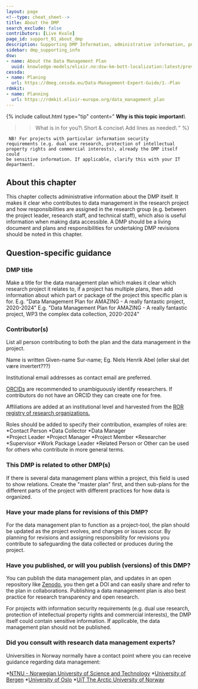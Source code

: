 ```yaml
---
layout: page
<!--type: cheat_sheet-->
title: About the DMP
search_exclude: false
contributors: [Live Kvale]
page_id: support_01_about_dmp
description: Supporting DMP Information, administrative information, publish dmp, dmp publication, manage dmp, living document
sidebar: dmp_supporting_info
dsw:
- name: About the Data Management Plan
  uuid: knowledge-models/elixir.no:dsw-km-bott-localization:latest/preview?questionUuid=7ed9939b-b85c-48bf-87f5-2aa081bb5267
cessda:
- name: Planing
  url: https://dmeg.cessda.eu/Data-Management-Expert-Guide/1.-Plan
rdmkit:
- name: Planning
  url: https://rdmkit.elixir-europe.org/data_management_plan
---
```


{% include callout.html type="tip" content="
**Why is this topic important**\\
>> What is in for you?\\
>> Short & concise\\
>> Add lines as needed\\
" %}

<code> NB! For projects with particular information security requirements (e.g. dual use research, protection of intellectual property rights and commercial interests), already the DMP itself could be sensitive information. If applicable, clarify this with your IT department.</code>

## About this chapter

This chapter collects administrative information about the DMP itself. It makes it clear who contributes to data management in the research project and how responsibilities are assigned in the research group (e.g. between the project leader, research staff, and technical staff), which also is useful information when making data accessible. A DMP should be a living document and plans and responsibilities for undertaking DMP revisions should be noted in this chapter.

## Question-specific guidance

### DMP title
Make a title for the data management plan which makes it clear which research project it relates to, if a project has multiple plans, then add information about which part or package of the project this specific plan is for.
E.g. "Data Management Plan for AMAZING - A really fantastic project, 2020-2024"
E.g. "Data Management Plan for AMAZING - A really fantastic project, WP3 the complex data collection, 2020-2024"

### Contributor(s)
List all person contributing to both the plan and the data management in the project.

Name is written Given-name Sur-name; Eg. Niels Henrik Abel (eller skal det være invertert???)

Institutional email addresses as contact email are preferred.

[ORCIDs](https://orcid.org/) are recommended to unambiguously identify researchers. If contributors do not have an ORCID they can create one for free.

Affiliations are added at an institutional level and harvested from the [ROR registry of research organizations.](https://ror.org/)

Roles should be added to specify their contribution, examples of roles are: 
*Contact Person 
*Data Collector 
*Data Manager  
*Project Leader 
*Project Manager 
*Project Member 
*Researcher 
*Supervisor 
*Work Package Leader
*Related Person or Other can be used for others who contribute in more general terms.

### This DMP is related to other DMP(s)
If there is several data management plans within a project, this field is used to show relations. Create the "master plan" first, and then sub-plans for the different parts of the project with different practices for how data is organized.

### Have your made plans for revisions of this DMP?
For the data management plan to function as a project-tool, the plan should be updated as the project evolves, and changes or issues occur.
By planning for revisions and assigning responsibility for revisions you contribute to safeguarding the data collected or produces during the project.

### Have you published, or will you publish (versions) of this DMP?

You can publish the data management plan, and updates in an open repository like [Zenodo](https://zenodo.org/), you then get a DOI and can easily share and refer to the plan in collaborations. Publishing a data management plan is also best practice for research transparency and open research.


For projects with information security requirements (e.g. dual use research, protection of intellectual property rights and commercial interests), the DMP itself could contain sensitive information. If applicable, the data management plan should not be published.


### Did you consult with research data management experts?
Universities in Norway normally have a contact point where you can receive guidance regarding data management:

*[NTNU - Norwegian University of Science and Technology](https://i.ntnu.no/researchdata)
*[University of Bergen](https://www.uib.no/en/ub/111372/open-access-research-data)
*[University of Oslo](https://www.uio.no/english/for-employees/support/research/research-data-management/)
*[UiT The Arctic University of Norway](https://en.uit.no/research/research-dataportal/art?p_document_id=729171)


